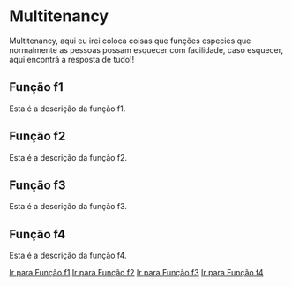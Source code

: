 # Multitenancy
Multitenancy, aqui eu irei coloca coisas que funções especies que normalmente as pessoas possam esquecer com facilidade, caso esquecer, aqui encontrá a resposta de tudo!!

<a name="f1"></a>
## Função f1

Esta é a descrição da função f1.

<a name="f2"></a>
## Função f2

Esta é a descrição da função f2.

<a name="f3"></a>
## Função f3

Esta é a descrição da função f3.

<a name="f4"></a>
## Função f4

Esta é a descrição da função f4.

[Ir para Função f1](#f1)
[Ir para Função f2](#f2)
[Ir para Função f3](#f3)
[Ir para Função f4](#f4)

